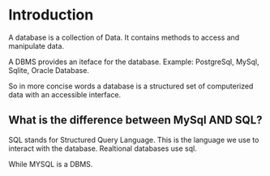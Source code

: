 # Introduction


A database is a collection of Data. It contains methods to access and manipulate data. 

A DBMS provides an iteface for the database. Example: PostgreSql, MySql, Sqlite, Oracle Database.

So in more concise words a database is a structured set of computerized data with an accessible interface. 

## What is the difference between MySql AND SQL? 

SQL stands for Structured Query Language. This is the language we use to interact with the database. Realtional databases use sql. 

While MYSQL is a DBMS. 
